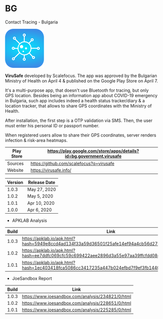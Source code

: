 # BG
Contact Tracing - Bulgaria

![](apkicon_BG.png)

**ViruSafe** developed by Scalefocus. The app was approved by the Bulgarian Ministry of Health on April 4 & published on the Google Play Store on April 7.

It's a multi-purpose app, that doesn't use Bluetooth for tracing, but only GPS location. Besides being an information app about COVID-19 emergency in Bulgaria, such app includes indeed a health status tracker/diary & a location tracker, that allows to share GPS coordinates with the Ministry of Health.

After installation, the first step is a OTP validation via SMS. Then, the user must enter his personal ID or passport number. 

When registered users allow to share their GPS coordinates, server renders infection & risk-area heatmaps.

Play Store | https://play.google.com/store/apps/details?id=bg.government.virusafe
-----------|---------------------------------------------------------------------
Sources | https://github.com/scalefocus?q=virusafe
Website | https://virusafe.info/

Version | Release Date
--------|-------------
1.0.3 | May 27, 2020
1.0.2 | May 5, 2020
1.0.1 | Apr 10, 2020
1.0.0 | Apr 6, 2020

- APKLAB Analysis

Build | Link
------|-----
1.0.3 | https://apklab.io/apk.html?hash=5949e8ccd4ad134f33a59d36501f25afe14ef94a4cb56d27edf561eb99b8696d
1.0.2 | https://apklab.io/apk.html?hash=ee7ddfc069cfc59c699422aee2896d3a55e97aa39ffcfdd08da640b76bef0fbc
1.0.1 | https://apklab.io/apk.html?hash=1ec403418fca5086cc3417235a447b024efbd7f9ef3fb14401ba9e451117b96e

- JoeSandbox Report

Build | Link
------|-----
1.0.3 | https://www.joesandbox.com/analysis/234821/0/html
1.0.2 | https://www.joesandbox.com/analysis/228651/0/html
1.0.1 | https://www.joesandbox.com/analysis/225285/0/html
